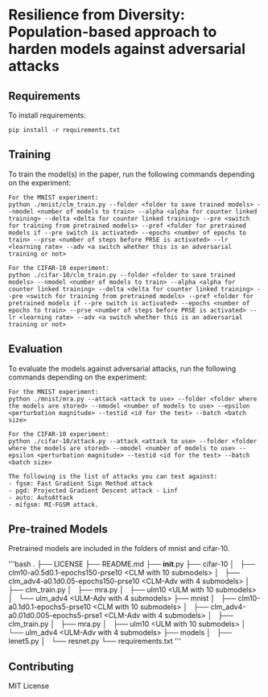# Resilience from Diversity: Population-based approach to harden models against adversarial attacks


## Requirements

To install requirements:

```setup
pip install -r requirements.txt
```

## Training

To train the model(s) in the paper, run the following commands depending on the experiment:

```train
For the MNIST experiment:
python ./mnist/clm_train.py --folder <folder to save trained models> --nmodel <number of models to train> --alpha <alpha for counter linked training> --delta <delta for counter linked training> --pre <switch for training from pretrained models> --pref <folder for pretrained models if --pre switch is activated> --epochs <number of epochs to train> --prse <number of steps before PRSE is activated> --lr <learning rate> --adv <a switch whether this is an adversarial training or not>

For the CIFAR-10 experiment:
python ./cifar-10/clm_train.py --folder <folder to save trained models> --nmodel <number of models to train> --alpha <alpha for counter linked training> --delta <delta for counter linked training> --pre <switch for training from pretrained models> --pref <folder for pretrained models if --pre switch is activated> --epochs <number of epochs to train> --prse <number of steps before PRSE is activated> --lr <learning rate> --adv <a switch whether this is an adversarial training or not>
```

## Evaluation

To evaluate the models against adversarial attacks, run the following commands depending on the experiment:

```eval
For the MNIST experiment:
python ./mnist/mra.py --attack <attack to use> --folder <folder where the models are stored> --nmodel <number of models to use> --epsilon <perturbation magnitude> --testid <id for the test> --batch <batch size>

For the CIFAR-10 experiment:
python ./cifar-10/attack.py --attack <attack to use> --folder <folder where the models are stored> --nmodel <number of models to use> --epsilon <perturbation magnitude> --testid <id for the test> --batch <batch size>

The following is the list of attacks you can test against:
- fgsm: Fast Gradient Sign Method attack
- pgd: Projected Gradient Descent attack - Linf
- auto: AutoAttack
- mifgsm: MI-FGSM attack.
```

## Pre-trained Models

Pretrained models are included in the folders of mnist and cifar-10.

'''bash
.
├── LICENSE
├── README.md
├── __init__.py
├── cifar-10
│   ├── clm10-a0.5d0.1-epochs150-prse10 <CLM with 10 submodels>
│   ├── clm_adv4-a0.1d0.05-epochs150-prse10 <CLM-Adv with 4 submodels>
│   ├── clm_train.py
│   ├── mra.py
│   ├── ulm10 <ULM with 10 submodels>
│   └── ulm_adv4 <ULM-Adv with 4 submodels>
├── mnist
│   ├── clm10-a0.1d0.1-epochs5-prse10 <CLM with 10 submodels>
│   ├── clm_adv4-a0.01d0.005-epochs5-prse1 <CLM-Adv with 4 submodels>
│   ├── clm_train.py
│   ├── mra.py
│   ├── ulm10 <ULM with 10 submodels>
│   └── ulm_adv4 <ULM-Adv with 4 submodels>
├── models
│   ├── lenet5.py
│   └── resnet.py
└── requirements.txt
'''


## Contributing

MIT License
